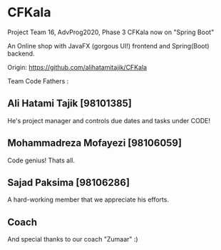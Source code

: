# CFKala
Project Team 16, AdvProg2020, Phase 3 
CFKala now on "Spring Boot"

An Online shop with JavaFX (gorgous UI!) frontend and Spring(Boot) backend. 

Origin: https://github.com/alihatamitajik/CFKala

Team Code Fathers :

Ali Hatami Tajik [98101385]
--
He's project manager and controls due dates and tasks under CODE!

Mohammadreza Mofayezi [98106059]
--
Code genius! Thats all.

Sajad Paksima [98106286]
--
A hard-working member that we appreciate his efforts.

Coach
--
And special thanks to our coach "Zumaar" :)

